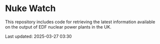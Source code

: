 # Nuke Watch

This repository includes code for retrieving the latest information available on the output of EDF nuclear power plants in the UK.

Last updated: 2025-03-27 03:30